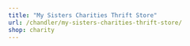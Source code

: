 ```yaml
---
title: "My Sisters Charities Thrift Store"
url: /chandler/my-sisters-charities-thrift-store/
shop: charity
---
```

